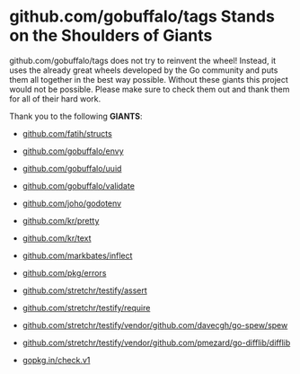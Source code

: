 # github.com/gobuffalo/tags Stands on the Shoulders of Giants

github.com/gobuffalo/tags does not try to reinvent the wheel! Instead, it uses the already great wheels developed by the Go community and puts them all together in the best way possible. Without these giants this project would not be possible. Please make sure to check them out and thank them for all of their hard work.

Thank you to the following **GIANTS**:


* [github.com/fatih/structs](https://godoc.org/github.com/fatih/structs)

* [github.com/gobuffalo/envy](https://godoc.org/github.com/gobuffalo/envy)

* [github.com/gobuffalo/uuid](https://godoc.org/github.com/gobuffalo/uuid)

* [github.com/gobuffalo/validate](https://godoc.org/github.com/gobuffalo/validate)

* [github.com/joho/godotenv](https://godoc.org/github.com/joho/godotenv)

* [github.com/kr/pretty](https://godoc.org/github.com/kr/pretty)

* [github.com/kr/text](https://godoc.org/github.com/kr/text)

* [github.com/markbates/inflect](https://godoc.org/github.com/markbates/inflect)

* [github.com/pkg/errors](https://godoc.org/github.com/pkg/errors)

* [github.com/stretchr/testify/assert](https://godoc.org/github.com/stretchr/testify/assert)

* [github.com/stretchr/testify/require](https://godoc.org/github.com/stretchr/testify/require)

* [github.com/stretchr/testify/vendor/github.com/davecgh/go-spew/spew](https://godoc.org/github.com/stretchr/testify/vendor/github.com/davecgh/go-spew/spew)

* [github.com/stretchr/testify/vendor/github.com/pmezard/go-difflib/difflib](https://godoc.org/github.com/stretchr/testify/vendor/github.com/pmezard/go-difflib/difflib)

* [gopkg.in/check.v1](https://godoc.org/gopkg.in/check.v1)
